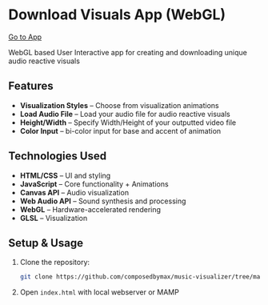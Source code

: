 # Download Visuals App (WebGL)

[Go to App](https://max.x10.mx/visuals/download-2)

WebGL based User Interactive app for creating and downloading unique audio reactive visuals

## Features
- **Visualization Styles** – Choose from visualization animations
- **Load Audio File** – Load your audio file for audio reactive visuals
- **Height/Width** – Specify Width/Height of your outputted video file
- **Color Input** – bi-color input for base and accent of animation

## Technologies Used
- **HTML/CSS** – UI and styling
- **JavaScript** – Core functionality + Animations
- **Canvas API** – Audio visualization
- **Web Audio API** – Sound synthesis and processing
- **WebGL** – Hardware-accelerated rendering
- **GLSL** – Visualization

## Setup & Usage
1. Clone the repository:
    ```bash
    git clone https://github.com/composedbymax/music-visualizer/tree/main/download-visuals/webgl
    ```
2. Open `index.html` with local webserver or MAMP
